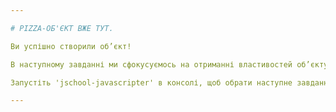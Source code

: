 ```yaml
---

# PIZZA-ОБ'ЄКТ ВЖЕ ТУТ.

Ви успішно створили об’єкт!

В наступному завданні ми сфокусуємось на отриманні властивостей об’єкту.

Запустіть 'jschool-javascripter' в консолі, щоб обрати наступне завдання.

---
```

